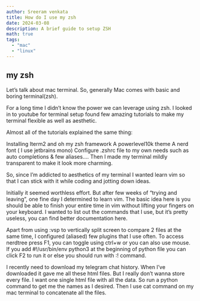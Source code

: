 ```yaml
---
author: Sreeram venkata
title: How do I use my zsh
date: 2024-03-08
description: A brief guide to setup ZSH
math: true
tags:
  - "mac"
  - "linux"
---
```


## my zsh

Let’s talk about mac terminal. So, generally Mac comes with basic and boring
terminal(zsh).

For a long time I didn’t know the power we can leverage using zsh. I looked in
to youtube for terminal setup found few amazing tutorials to make my terminal
flexible as well as aesthetic.

Almost all of the tutorials explained the same thing:

Installing Iterm2 and oh my zsh framework A powerlevel10k theme A nerd font ( I
use jetbrains mono) Configure .zshrc file to my own needs such as auto
completions & few aliases…. Then I made my terminal mildly transparent to make
it look more charming.

So, since I’m addicted to aesthetics of my terminal I wanted learn vim so that I
can stick with it while coding and jotting down ideas.

Initially it seemed worthless effort. But after few weeks of “trying and
leaving”, one fine day I determined to learn vim. The basic idea here is you
should be able to finish your entire time in vim without lifting your fingers on
your keyboard. I wanted to list out the commands that I use, but it’s pretty
useless, you can find better documentation here.

Apart from using :vsp to vertically split screen to compare 2 files at the same
time, I configured (aliased) few plugins that I use often. To access nerdtree
press F1, you can toggle using ctrl+w or you can also use mouse. If you add
#!/usr/bin/env python3 at the beginning of python file you can click F2 to run
it or else you should run with :! command.

I recently need to download my telegram chat history. When I’ve downloaded it
gave me all these html files. But I really don’t wanna store every file. I want
one single html file with all the data. So run a python command to get me the
names as I desired. Then I use cat command on my mac terminal to concatenate all
the files.
